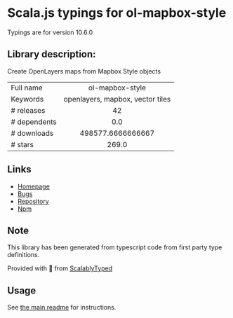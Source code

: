 
# Scala.js typings for ol-mapbox-style

Typings are for version 10.6.0

## Library description:
Create OpenLayers maps from Mapbox Style objects

|                    |                 |
| ------------------ | :-------------: |
| Full name          | ol-mapbox-style |
| Keywords           | openlayers, mapbox, vector tiles |
| # releases         | 42 |
| # dependents       | 0.0 |
| # downloads        | 498577.6666666667 |
| # stars            | 269.0 |

## Links
- [Homepage](https://github.com/openlayers/ol-mapbox-style#readme)
- [Bugs](https://github.com/openlayers/ol-mapbox-style/issues)
- [Repository](https://github.com/openlayers/ol-mapbox-style)
- [Npm](https://www.npmjs.com/package/ol-mapbox-style)
    


## Note
This library has been generated from typescript code from first party type definitions.

Provided with :purple_heart: from [ScalablyTyped](https://github.com/oyvindberg/ScalablyTyped)

## Usage
See [the main readme](../../readme.md) for instructions.


